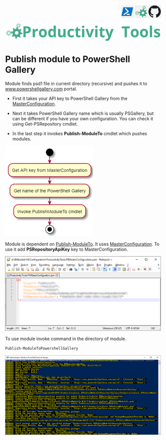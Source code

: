 <!--Category:Powershell--> 
 <p align="right">
    <a href="https://www.powershellgallery.com/packages/ProductivityTools.PSPublishModuleToPowershellGallery/"><img src="Images/Header/Powershell_border_40px.png" /></a>
    <a href="http://productivitytools.tech/publish-moduletopowershellgallery/"><img src="Images/Header/ProductivityTools_green_40px_2.png" /><a> 
    <a href="https://github.com/pwujczyk/ProductivityTools.PSPublishModuleToPowershellGallery"><img src="Images/Header/Github_border_40px.png" /></a>
</p>
<p align="center">
    <a href="http://productivitytools.tech/">
        <img src="Images/Header/LogoTitle_green_500px.png" />
    </a>
</p>

# Publish module to PowerShell Gallery

Module finds psd1 file in current directory (recursive) and pushes it to www.powershellgallery.com portal.

<!--more-->

<!--og-image-->
- First it takes your API key to PowerShell Gallery from the [MasterConfiguration](http://productivitytools.tech/powershell-master-configuration/).

- Next it takes PowerShell Gallery name which is usually PSGallery, but can be different if you have your own configuration. You can check it using Get-PSRepository cmdlet.

- In the last step it invokes **Publish-ModuleTo** cmdlet which pushes modules.


![Diagram](Images/Diagram.png)


Module is dependent on [Publish-ModuleTo](http://productivitytools.tech/publish-moduleto/). It uses [MasterConfiguration](http://productivitytools.tech/powershell-master-configuration/). To use it add **PSRepositoryApiKey** key to MasterConfiguration. 

![Diagram](Images/PSMasterConfiguration.png)


To use module invoke command in the directory of module.

```powershell
Publish-ModuleToPowershellGallery
```

![Execution](Images/Execution.png)

